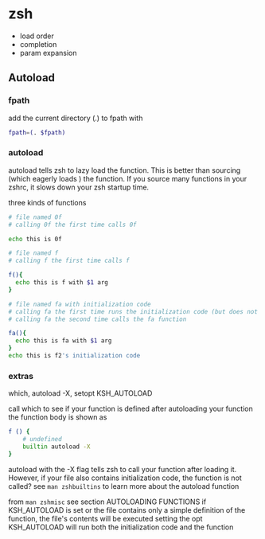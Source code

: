 # zsh

- load order
- completion
- param expansion

## Autoload

### fpath

add the current directory (.) to fpath with

```zsh
fpath=(. $fpath)
```

### autoload

autoload tells zsh to lazy load the function. This is better than sourcing (which eagerly loads ) the function. If you source many functions in your zshrc, it slows down your zsh startup time.

three kinds of functions

```zsh
# file named 0f
# calling 0f the first time calls 0f

echo this is 0f
```

```zsh
# file named f
# calling f the first time calls f

f(){
  echo this is f with $1 arg
}
```

```zsh
# file named fa with initialization code
# calling fa the first time runs the initialization code (but does not call fa)
# calling fa the second time calls the fa function

fa(){
  echo this is fa with $1 arg
}
echo this is f2's initialization code
```

### extras

which, autoload -X, setopt KSH_AUTOLOAD

call which to see if your function is defined
after autoloading your function the function body is shown as

```zsh
f () {
	# undefined
	builtin autoload -X
}
```

autoload with the -X flag tells zsh to call your function after loading it. However, if your file also contains initialization code, the function is not called? see `man zshbuiltins` to learn more about the autoload function

from `man zshmisc` see section AUTOLOADING FUNCTIONS
if KSH_AUTOLOAD is set or the file contains only a simple definition of the function, the file's contents will be executed
setting the opt KSH_AUTOLOAD will run both the initialization code and the function
